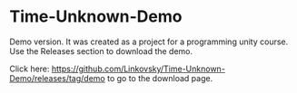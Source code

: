 # Time-Unknown-Demo
Demo version. It was created as a project for a programming unity course.
Use the Releases section to download the demo.

Click here: https://github.com/Linkovsky/Time-Unknown-Demo/releases/tag/demo to go to the download page.
